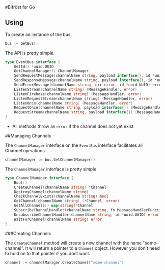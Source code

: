 #Bifröst for Go

## Using

To create an instance of the bus

```go
bus := GetBus()
```

The API is pretty simple.

```go
type EventBus interface {
    GetId() *uuid.UUID
    GetChannelManager() ChannelManager
    SendRequestMessage(channelName string, payload interface{}, id *uuid.UUID) error
    SendResponseMessage(channelName string, payload interface{}, id *uuid.UUID) error
    SendErrorMessage(channelName string, err error, id *uuid.UUID) error
    ListenStream(channelName string) (MessageHandler, error)
    ListenFirehose(channelName string) (MessageHandler, error)
    ListenRequestStream(channelName string) (MessageHandler, error)
    ListenOnce(channelName string) (MessageHandler, error)
    RequestOnce(channelName string, payload interface{}) (MessageHandler, error)
    RequestStream(channelName string, payload interface{}) (MessageHandler, error)
}
```

- All methods throw an `error` if the channel does not yet exist.

##Managing Channels

The `ChannelManager` interface on the `EventBus` interface facilitates all Channel operations.

```go
channelManager := bus.GetChannelManager()
```

The `ChannelManager` interface is pretty simple.

```go
type ChannelManager interface {
    Boot()
    CreateChannel(channelName string) *Channel
    DestroyChannel(channelName string)
    CheckChannelExists(channelName string) bool
    GetChannel(channelName string) (*Channel, error)
    GetAllChannels() map[string]*Channel
    SubscribeChannelHandler(channelName string, fn MessageHandlerFunction, runOnce bool) (*uuid.UUID, error)
    UnsubscribeChannelHandler(channelName string, id *uuid.UUID) error
    WaitForChannel(channelName string) error
}
```

###Creating Channels

The `CreateChannel` method will create a new channel with the name "some-channel". It will return a pointer to a
`Channel` object. However you don't need to hold on to that pointer if you dont want.

```go
channel := channelManager.CreateChanel("some-channel")
```
